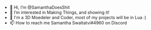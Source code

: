 - 👋 Hi, I’m @SamanthaDoesShit
- 👀 I’m interested in Making Things, and showing it!
- 🌱 I'm a 3D Moedeler and Coder, most of my projects will be in Lua :)
- 📫 How to reach me Samantha Swaltatvi#4960 on Discord

<!---
SamanthaDoesShit/SamanthaDoesShit is a ✨ special ✨ repository because its `README.md` (this file) appears on your GitHub profile.
You can click the Preview link to take a look at your changes.
--->
